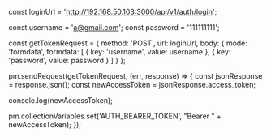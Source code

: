 const loginUrl = 'http://192.168.50.103:3000/api/v1/auth/login';

const username = 'a@gmail.com';
const password = '111111111';

const getTokenRequest = {
  method: 'POST',
  url: loginUrl,
  body: {
      mode: 'formdata',
      formdata: [
          { key: 'username', value: username },
          { key: 'password', value: password }
      ]
  }
};

pm.sendRequest(getTokenRequest, (err, response) => {
  const jsonResponse = response.json();
  const newAccessToken = jsonResponse.access_token;

  console.log(newAccessToken);

  pm.collectionVariables.set('AUTH_BEARER_TOKEN', "Bearer " + newAccessToken);
});
